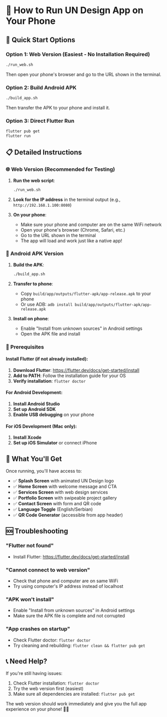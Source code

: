 # 📱 How to Run UN Design App on Your Phone

## 🚀 Quick Start Options

### Option 1: Web Version (Easiest - No Installation Required)
```bash
./run_web.sh
```
Then open your phone's browser and go to the URL shown in the terminal.

### Option 2: Build Android APK
```bash
./build_app.sh
```
Then transfer the APK to your phone and install it.

### Option 3: Direct Flutter Run
```bash
flutter pub get
flutter run
```

## 📋 Detailed Instructions

### 🌐 Web Version (Recommended for Testing)

1. **Run the web script**:
   ```bash
   ./run_web.sh
   ```

2. **Look for the IP address** in the terminal output (e.g., `http://192.168.1.100:8080`)

3. **On your phone**:
   - Make sure your phone and computer are on the same WiFi network
   - Open your phone's browser (Chrome, Safari, etc.)
   - Go to the URL shown in the terminal
   - The app will load and work just like a native app!

### 📱 Android APK Version

1. **Build the APK**:
   ```bash
   ./build_app.sh
   ```

2. **Transfer to phone**:
   - Copy `build/app/outputs/flutter-apk/app-release.apk` to your phone
   - Or use ADB: `adb install build/app/outputs/flutter-apk/app-release.apk`

3. **Install on phone**:
   - Enable "Install from unknown sources" in Android settings
   - Open the APK file and install

### 🔧 Prerequisites

#### Install Flutter (if not already installed):
1. **Download Flutter**: https://flutter.dev/docs/get-started/install
2. **Add to PATH**: Follow the installation guide for your OS
3. **Verify installation**: `flutter doctor`

#### For Android Development:
1. **Install Android Studio**
2. **Set up Android SDK**
3. **Enable USB debugging** on your phone

#### For iOS Development (Mac only):
1. **Install Xcode**
2. **Set up iOS Simulator** or connect iPhone

## 🎯 What You'll Get

Once running, you'll have access to:

- ✅ **Splash Screen** with animated UN Design logo
- ✅ **Home Screen** with welcome message and CTA
- ✅ **Services Screen** with web design services
- ✅ **Portfolio Screen** with swipeable project gallery
- ✅ **Contact Screen** with form and QR code
- ✅ **Language Toggle** (English/Serbian)
- ✅ **QR Code Generator** (accessible from app header)

## 🆘 Troubleshooting

### "Flutter not found"
- Install Flutter: https://flutter.dev/docs/get-started/install

### "Cannot connect to web version"
- Check that phone and computer are on same WiFi
- Try using computer's IP address instead of localhost

### "APK won't install"
- Enable "Install from unknown sources" in Android settings
- Make sure the APK file is complete and not corrupted

### "App crashes on startup"
- Check Flutter doctor: `flutter doctor`
- Try cleaning and rebuilding: `flutter clean && flutter pub get`

## 📞 Need Help?

If you're still having issues:
1. Check Flutter installation: `flutter doctor`
2. Try the web version first (easiest)
3. Make sure all dependencies are installed: `flutter pub get`

The web version should work immediately and give you the full app experience on your phone! 🎨✨ 